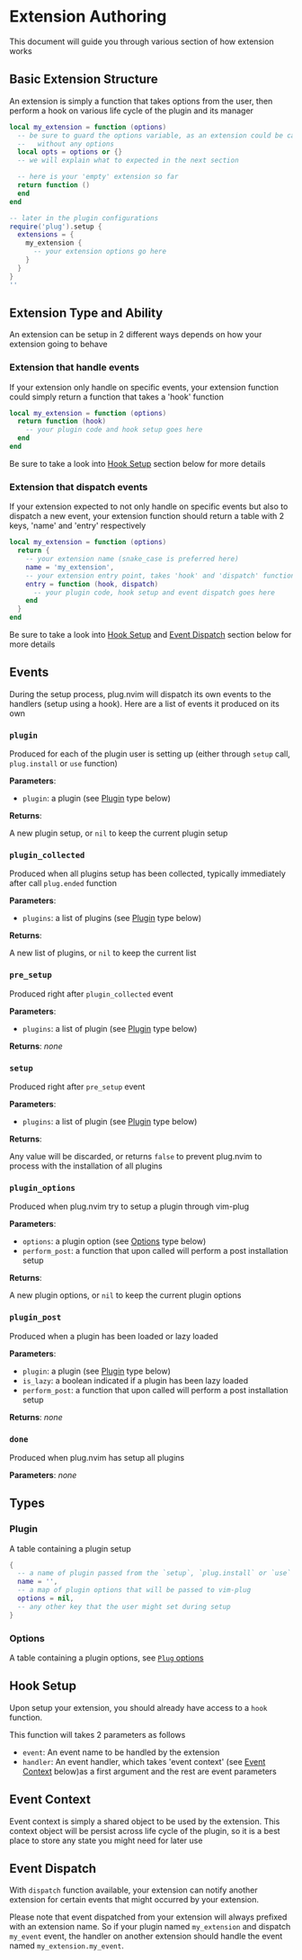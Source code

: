 # Extension Authoring

This document will guide you through various section of how extension works

## Basic Extension Structure

An extension is simply a function that takes options from the user, then
perform a hook on various life cycle of the plugin and its manager

```lua
local my_extension = function (options)
  -- be sure to guard the options variable, as an extension could be called
  --   without any options
  local opts = options or {}
  -- we will explain what to expected in the next section

  -- here is your 'empty' extension so far
  return function ()
  end
end

-- later in the plugin configurations
require('plug').setup {
  extensions = {
    my_extension {
      -- your extension options go here
    }
  }
}
''
```

## Extension Type and Ability

An extension can be setup in 2 different ways depends on how your extension
going to behave

### Extension that handle events

If your extension only handle on specific events, your extension function
could simply return a function that takes a 'hook' function

```lua
local my_extension = function (options)
  return function (hook)
    -- your plugin code and hook setup goes here
  end
end
```

Be sure to take a look into [Hook Setup](#hook-setup) section below for
more details

### Extension that dispatch events

If your extension expected to not only handle on specific events but also to
dispatch a new event, your extension function should return a table with 2
keys, 'name' and 'entry' respectively

```lua
local my_extension = function (options)
  return {
    -- your extension name (snake_case is preferred here)
    name = 'my_extension',
    -- your extension entry point, takes 'hook' and 'dispatch' function
    entry = function (hook, dispatch)
      -- your plugin code, hook setup and event dispatch goes here
    end
  }
end
```

Be sure to take a look into [Hook Setup](#hook-setup) and
[Event Dispatch](#event-dispatch) section below for more details

## Events

During the setup process, plug.nvim will dispatch its own events to the
handlers (setup using a hook). Here are a list of events it produced on
its own

### `plugin`

Produced for each of the plugin user is setting up (either through `setup`
call, `plug.install` or `use` function)

**Parameters**:

- `plugin`: a plugin (see [Plugin](#plugin) type below)

**Returns**:

A new plugin setup, or `nil` to keep the current plugin setup

### `plugin_collected`

Produced when all plugins setup has been collected, typically immediately
after call `plug.ended` function

**Parameters**:

- `plugins`: a list of plugins (see [Plugin](#plugin) type below)

**Returns**:

A new list of plugins, or `nil` to keep the current list

### `pre_setup`

Produced right after `plugin_collected` event

**Parameters**:

- `plugins`: a list of plugin (see [Plugin](#plugin) type below)

**Returns**: _none_

### `setup`

Produced right after `pre_setup` event

**Parameters**:

- `plugins`: a list of plugin (see [Plugin](#plugin) type below)

**Returns**:

Any value will be discarded, or returns `false` to prevent plug.nvim to
process with the installation of all plugins

### `plugin_options`

Produced when plug.nvim try to setup a plugin through vim-plug

**Parameters**:

- `options`: a plugin option (see [Options](#options) type below)
- `perform_post`: a function that upon called will perform a post
installation setup

**Returns**:

A new plugin options, or `nil` to keep the current plugin options

### `plugin_post`

Produced when a plugin has been loaded or lazy loaded

**Parameters**:

- `plugin`: a plugin (see [Plugin](#plugin) type below)
- `is_lazy`: a boolean indicated if a plugin has been lazy loaded
- `perform_post`: a function that upon called will perform a post
installation setup

**Returns**: _none_

### `done`

Produced when plug.nvim has setup all plugins

**Parameters**: _none_

## Types

### Plugin

A table containing a plugin setup

```lua
{
  -- a name of plugin passed from the `setup`, `plug.install` or `use` function
  name = '',
  -- a map of plugin options that will be passed to vim-plug
  options = nil,
  -- any other key that the user might set during setup
}
```

### Options

A table containing a plugin options, see
[`Plug` options](https://github.com/junegunn/vim-plug#plug-options)

## Hook Setup

Upon setup your extension, you should already have access to a `hook`
function.

This function will takes 2 parameters as follows

- `event`: An event name to be handled by the extension
- `handler`: An event handler, which takes 'event context' (see
[Event Context](#event-context) below)as a first argument and the rest are
event parameters

## Event Context

Event context is simply a shared object to be used by the extension. This
context object will be persist across life cycle of the plugin, so it is
a best place to store any state you might need for later use

## Event Dispatch

With `dispatch` function available, your extension can notify another
extension for certain events that might occurred by your extension.

Please note that event dispatched from your extension will always prefixed
with an extension name. So if your plugin named `my_extension` and dispatch
`my_event` event, the handler on another extension should handle the event
named `my_extension.my_event`.
